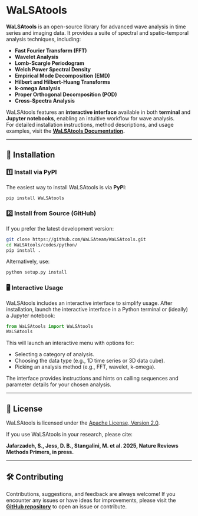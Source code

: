 # WaLSAtools

**WaLSAtools** is an open-source library for advanced wave analysis in time series and imaging data. It provides a suite of spectral and spatio-temporal analysis techniques, including:

- **Fast Fourier Transform (FFT)**
- **Wavelet Analysis**
- **Lomb-Scargle Periodogram**
- **Welch Power Spectral Density**
- **Empirical Mode Decomposition (EMD)**
- **Hilbert and Hilbert-Huang Transforms**
- **k-omega Analysis**
- **Proper Orthogonal Decomposition (POD)**
- **Cross-Spectra Analysis**

WaLSAtools features an **interactive interface** available in both **terminal** and **Jupyter notebooks**, enabling an intuitive workflow for wave analysis.  
For detailed installation instructions, method descriptions, and usage examples, visit the **[WaLSAtools Documentation](https://WaLSA.tools/).**

---

## 🚀 **Installation**

### **1️⃣ Install via PyPI**
The easiest way to install WaLSAtools is via **PyPI**:
```bash
pip install WaLSAtools
```

### **2️⃣ Install from Source (GitHub)**
If you prefer the latest development version:
```bash
git clone https://github.com/WaLSAteam/WaLSAtools.git
cd WaLSAtools/codes/python/
pip install .
```
Alternatively, use:
```bash
python setup.py install
```


### **🖥️ Interactive Usage**

WaLSAtools includes an interactive interface to simplify usage. After installation, launch the interactive interface in a Python terminal or (ideally) a Jupyter notebook:

```python
from WaLSAtools import WaLSAtools
WaLSAtools
```

This will launch an interactive menu with options for:

- Selecting a category of analysis.
- Choosing the data type (e.g., 1D time series or 3D data cube).
- Picking an analysis method (e.g., FFT, wavelet, k-omega).

The interface provides instructions and hints on calling sequences and parameter details for your chosen analysis.

---

## **📜 License**

WaLSAtools is licensed under the [Apache License, Version 2.0](http://www.apache.org/licenses/LICENSE-2.0).

If you use WaLSAtools in your research, please cite:

**Jafarzadeh, S., Jess, D. B., Stangalini, M. et al. 2025, Nature Reviews Methods Primers, in press.**

---

## **🛠️ Contributing**

Contributions, suggestions, and feedback are always welcome! If you encounter any issues or have ideas for improvements, please visit the **[GitHub repository](https://github.com/WaLSAteam/WaLSAtools)** to open an issue or contribute.

